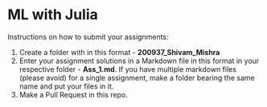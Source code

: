 # ML with Julia
Instructions on how to submit your assignments:
1. Create a folder with in this format - **200937_Shivam_Mishra**
2. Enter your assignment solutions in a Markdown file in this format in your respective folder - **Ass_1.md**. If you have multiple markdown files (please avoid) for a single assignment, make a folder bearing the same name and put your files in it.
3. Make a Pull Request in this repo. 
